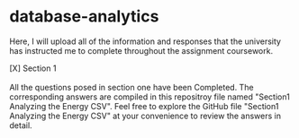 # database-analytics
Here, I will upload all of the information and responses that the university has instructed me to complete throughout the assignment coursework. 

[X] Section 1<br><br>
All the questions posed in section one have been Completed.  The corresponding answers are compiled in this repositroy file named "Section1 Analyzing the Energy CSV". Feel free to explore the GitHub file "Section1 Analyzing the Energy CSV" at your convenience to review the answers in detail.
